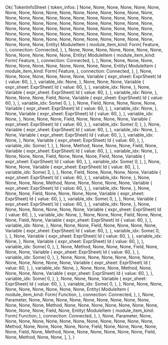 Ok(
    TokenInfoSheet {
        token_infos: [
            None,
            None,
            None,
            None,
            None,
            None,
            None,
            None,
            None,
            None,
            None,
            None,
            None,
            None,
            None,
            None,
            None,
            None,
            None,
            None,
            None,
            None,
            None,
            None,
            None,
            None,
            None,
            None,
            None,
            None,
            None,
            None,
            None,
            None,
            None,
            None,
            None,
            None,
            None,
            None,
            None,
            None,
            None,
            None,
            None,
            None,
            None,
            None,
            None,
            None,
            None,
            None,
            None,
            None,
            None,
            None,
            None,
            None,
            None,
            None,
            None,
            None,
            None,
            None,
            None,
            None,
            None,
            None,
            None,
            None,
            None,
            None,
            None,
            None,
            None,
            Entity(
                ModuleItem {
                    module_item_kind: Form(
                        Feature,
                    ),
                    connection: Connected,
                },
            ),
            None,
            None,
            None,
            None,
            None,
            None,
            None,
            None,
            None,
            None,
            None,
            None,
            Entity(
                ModuleItem {
                    module_item_kind: Form(
                        Feature,
                    ),
                    connection: Connected,
                },
            ),
            None,
            None,
            None,
            None,
            None,
            None,
            None,
            None,
            None,
            None,
            None,
            None,
            Entity(
                ModuleItem {
                    module_item_kind: Form(
                        Feature,
                    ),
                    connection: Connected,
                },
            ),
            None,
            None,
            None,
            None,
            None,
            None,
            None,
            Variable {
                expr_sheet: ExprSheet(
                    Id {
                        value: 60,
                    },
                ),
                variable_idx: None,
            },
            None,
            None,
            None,
            Variable {
                expr_sheet: ExprSheet(
                    Id {
                        value: 60,
                    },
                ),
                variable_idx: None,
            },
            None,
            Variable {
                expr_sheet: ExprSheet(
                    Id {
                        value: 60,
                    },
                ),
                variable_idx: None,
            },
            None,
            None,
            None,
            Field,
            None,
            Variable {
                expr_sheet: ExprSheet(
                    Id {
                        value: 60,
                    },
                ),
                variable_idx: Some(
                    0,
                ),
            },
            None,
            Field,
            None,
            None,
            None,
            None,
            Variable {
                expr_sheet: ExprSheet(
                    Id {
                        value: 60,
                    },
                ),
                variable_idx: None,
            },
            None,
            Variable {
                expr_sheet: ExprSheet(
                    Id {
                        value: 60,
                    },
                ),
                variable_idx: None,
            },
            None,
            None,
            None,
            Field,
            None,
            None,
            None,
            None,
            Variable {
                expr_sheet: ExprSheet(
                    Id {
                        value: 60,
                    },
                ),
                variable_idx: Some(
                    0,
                ),
            },
            None,
            Variable {
                expr_sheet: ExprSheet(
                    Id {
                        value: 60,
                    },
                ),
                variable_idx: None,
            },
            None,
            Variable {
                expr_sheet: ExprSheet(
                    Id {
                        value: 60,
                    },
                ),
                variable_idx: None,
            },
            None,
            Variable {
                expr_sheet: ExprSheet(
                    Id {
                        value: 60,
                    },
                ),
                variable_idx: Some(
                    1,
                ),
            },
            None,
            Method,
            None,
            None,
            None,
            Field,
            None,
            Variable {
                expr_sheet: ExprSheet(
                    Id {
                        value: 60,
                    },
                ),
                variable_idx: None,
            },
            None,
            None,
            None,
            Field,
            None,
            None,
            None,
            Field,
            None,
            Variable {
                expr_sheet: ExprSheet(
                    Id {
                        value: 60,
                    },
                ),
                variable_idx: Some(
                    0,
                ),
            },
            None,
            None,
            None,
            Variable {
                expr_sheet: ExprSheet(
                    Id {
                        value: 60,
                    },
                ),
                variable_idx: Some(
                    3,
                ),
            },
            None,
            Field,
            None,
            None,
            None,
            None,
            Variable {
                expr_sheet: ExprSheet(
                    Id {
                        value: 60,
                    },
                ),
                variable_idx: None,
            },
            None,
            None,
            None,
            None,
            Method,
            None,
            None,
            None,
            None,
            None,
            Variable {
                expr_sheet: ExprSheet(
                    Id {
                        value: 60,
                    },
                ),
                variable_idx: None,
            },
            None,
            None,
            None,
            Field,
            None,
            None,
            None,
            None,
            Variable {
                expr_sheet: ExprSheet(
                    Id {
                        value: 60,
                    },
                ),
                variable_idx: Some(
                    0,
                ),
            },
            None,
            Variable {
                expr_sheet: ExprSheet(
                    Id {
                        value: 60,
                    },
                ),
                variable_idx: None,
            },
            None,
            None,
            None,
            None,
            None,
            None,
            None,
            Variable {
                expr_sheet: ExprSheet(
                    Id {
                        value: 60,
                    },
                ),
                variable_idx: None,
            },
            None,
            None,
            None,
            Field,
            None,
            None,
            None,
            Field,
            None,
            Variable {
                expr_sheet: ExprSheet(
                    Id {
                        value: 60,
                    },
                ),
                variable_idx: None,
            },
            None,
            None,
            None,
            Field,
            None,
            None,
            None,
            None,
            Variable {
                expr_sheet: ExprSheet(
                    Id {
                        value: 60,
                    },
                ),
                variable_idx: Some(
                    0,
                ),
            },
            None,
            Variable {
                expr_sheet: ExprSheet(
                    Id {
                        value: 60,
                    },
                ),
                variable_idx: None,
            },
            None,
            Variable {
                expr_sheet: ExprSheet(
                    Id {
                        value: 60,
                    },
                ),
                variable_idx: Some(
                    0,
                ),
            },
            None,
            Method,
            None,
            None,
            None,
            Field,
            None,
            None,
            None,
            Variable {
                expr_sheet: ExprSheet(
                    Id {
                        value: 60,
                    },
                ),
                variable_idx: Some(
                    0,
                ),
            },
            None,
            None,
            None,
            None,
            None,
            None,
            None,
            None,
            None,
            None,
            None,
            None,
            Variable {
                expr_sheet: ExprSheet(
                    Id {
                        value: 60,
                    },
                ),
                variable_idx: None,
            },
            None,
            None,
            None,
            Method,
            None,
            None,
            None,
            None,
            Variable {
                expr_sheet: ExprSheet(
                    Id {
                        value: 60,
                    },
                ),
                variable_idx: Some(
                    0,
                ),
            },
            None,
            None,
            None,
            Variable {
                expr_sheet: ExprSheet(
                    Id {
                        value: 60,
                    },
                ),
                variable_idx: Some(
                    0,
                ),
            },
            None,
            None,
            None,
            None,
            None,
            None,
            None,
            None,
            None,
            Entity(
                ModuleItem {
                    module_item_kind: Form(
                        Function,
                    ),
                    connection: Connected,
                },
            ),
            None,
            Parameter,
            None,
            None,
            None,
            None,
            None,
            None,
            None,
            None,
            None,
            None,
            None,
            None,
            Method,
            None,
            None,
            None,
            None,
            None,
            None,
            None,
            None,
            None,
            None,
            Field,
            None,
            Entity(
                ModuleItem {
                    module_item_kind: Form(
                        Function,
                    ),
                    connection: Connected,
                },
            ),
            None,
            Parameter,
            None,
            None,
            None,
            None,
            None,
            None,
            None,
            None,
            None,
            None,
            None,
            None,
            Method,
            None,
            None,
            None,
            None,
            None,
            Field,
            None,
            None,
            None,
            None,
            None,
            Field,
            None,
            Method,
            None,
            None,
            None,
            None,
            None,
            None,
            Field,
            None,
            Method,
            None,
            None,
        ],
    },
)